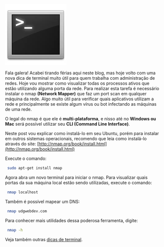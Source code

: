 ![Terminal Console Linux](/images/terminal-console-linux.jpg)

Fala galera! Acabei tirando férias aqui neste blog, mas hoje volto com uma nova dica de terminal muito útil para quem trabalha com administração de redes. Hoje vou mostrar como visualizar todas os processos ativos que estão utilizando alguma porta da rede.
Para realizar esta tarefa é necessário instalar o nmap **(Network Mapper)** que faz um port scan em qualquer máquina da rede. Algo muito útil para verificar quais aplicativos utilizam a rede e principalmente se existe algum vírus ou bot infectando as máquinas de uma rede.

O legal do nmap é que ele é **multi-plataforma**, e nisso até no **Windows ou Mac** será possível utilizar seu **CLI (Command Line Interface)**.

Neste post vou explicar como instalá-lo em seu Ubuntu, porém para instalar em outros sistemas operacionais, recomendo que leia como instalá-lo através do site: [http://nmap.org/book/install.html](http://nmap.org/book/install.html)

Execute o comando:

``` bash
 sudo apt-get install nmap
``` 

Agora abra um novo terminal para iniciar o nmap.
Para visualizar quais portas da sua máquina local estão sendo utilizadas, execute o comando:

``` bash
 nmap localhost
``` 

Também é possível mapear um DNS:

``` bash
 nmap udgwebdev.com
``` 

Para conhecer mais utilidades dessa poderosa ferramenta, digite:

``` bash
 nmap -h
``` 

Veja também outras [dicas de terminal](/dicas-de-terminal "Dicas de terminal").